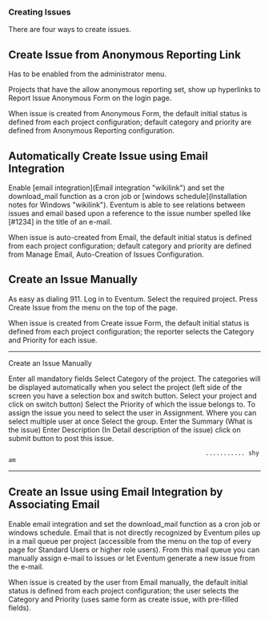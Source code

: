 ### Creating Issues

There are four ways to create issues.

Create Issue from Anonymous Reporting Link
------------------------------------------

Has to be enabled from the administrator menu.

Projects that have the allow anonymous reporting set, show up hyperlinks to Report Issue Anonymous Form on the login page.

When issue is created from Anonymous Form, the default initial status is defined from each project configuration; default category and priority are defined from Anonymous Reporting configuration.

Automatically Create Issue using Email Integration
--------------------------------------------------

Enable [email integration](Email integration "wikilink") and set the download_mail function as a cron job or [windows schedule](Installation notes for Windows "wikilink"). Eventum is able to see relations between issues and email based upon a reference to the issue number spelled like [\#1234] in the title of an e-mail.

When issue is auto-created from Email, the default initial status is defined from each project configuration; default category and priority are defined from Manage Email, Auto-Creation of Issues Configuration.

Create an Issue Manually
------------------------

As easy as dialing 911. Log in to Eventum. Select the required project. Press Create Issue from the menu on the top of the page.

When issue is created from Create issue Form, the default initial status is defined from each project configuration; the reporter selects the Category and Priority for each issue.

* * * * *

Create an Issue Manually

Enter all mandatory fields Select Category of the project. The categories will be displayed automatically when you select the project (left side of the screen you have a selection box and switch button. Select your project and click on switch button) Select the Priority of which the issue belongs to. To assign the issue you need to select the user in Assignment. Where you can select multiple user at once Select the group. Enter the Summary (What is the issue) Enter Description (In Detail description of the issue) click on submit button to post this issue.

`                                                       ........... shyam`

* * * * *

Create an Issue using Email Integration by Associating Email
------------------------------------------------------------

Enable email integration and set the download_mail function as a cron job or windows schedule. Email that is not directly recognized by Eventum piles up in a mail queue per project (accessible from the menu on the top of every page for Standard Users or higher role users). From this mail queue you can manually assign e-mail to issues or let Eventum generate a new issue from the e-mail.

When issue is created by the user from Email manually, the default initial status is defined from each project configuration; the user selects the Category and Priority (uses same form as create issue, with pre-filled fields).